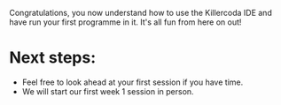 Congratulations, you now understand how to use the Killercoda IDE and have run your first programme in it.
It's all fun from here on out!

# Next steps:
* Feel free to look ahead at your first session if you have time.
* We will start our first week 1 session in person.